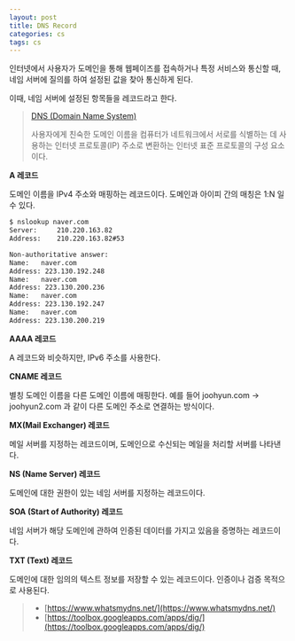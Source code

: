 ```yaml
---
layout: post
title: DNS Record
categories: cs
tags: cs
---
```


인터넷에서 사용자가 도메인을 통해 웹페이즈를 접속하거나 특정 서비스와 통신할 때, 네임 서버에 질의를 하여 설정된 값을 찾아 통신하게 된다.

이때, 네임 서버에 설정된 항목들을 레코드라고 한다.

> [DNS (Domain Name System)](https://www.ibm.com/kr-ko/topics/dns)
>
> 사용자에게 친숙한 도메인 이름을 컴퓨터가 네트워크에서 서로를 식별하는 데 사용하는 인터넷 프로토콜(IP) 주소로 변환하는 인터넷 표준 프로토콜의 구성 요소이다.

**A 레코드**

도메인 이름을 IPv4 주소와 매핑하는 레코드이다. 도메인과 아이피 간의 매칭은 1:N 일 수 있다.

```sh
$ nslookup naver.com
Server:		210.220.163.82
Address:	210.220.163.82#53

Non-authoritative answer:
Name:	naver.com
Address: 223.130.192.248
Name:	naver.com
Address: 223.130.200.236
Name:	naver.com
Address: 223.130.192.247
Name:	naver.com
Address: 223.130.200.219
```

**AAAA 레코드**

A 레코드와 비슷하지만, IPv6 주소를 사용한다.

**CNAME 레코드**

별칭 도메인 이름을 다른 도메인 이름에 매핑한다. 예를 들어 joohyun.com → joohyun2.com 과 같이 다른 도메인 주소로 연결하는 방식이다.

**MX(Mail Exchanger) 레코드**

메일 서버를 지정하는 레코드이며, 도메인으로 수신되는 메일을 처리할 서버를 나타낸다.

**NS (Name Server) 레코드**

도메인에 대한 권한이 있는 네임 서버를 지정하는 레코드이다.

**SOA (Start of Authority) 레코드**

네임 서버가 해당 도메인에 관하여 인증된 데이터를 가지고 있음을 증명하는 레코드이다.

**TXT (Text) 레코드**

도메인에 대한 임의의 텍스트 정보를 저장할 수 있는 레코드이다. 인증이나 검증 목적으로 사용된다.


> - [https://www.whatsmydns.net/](https://www.whatsmydns.net/)
> - [https://toolbox.googleapps.com/apps/dig/](https://toolbox.googleapps.com/apps/dig/)